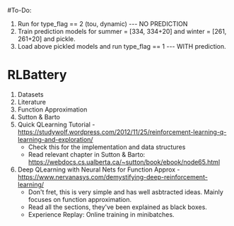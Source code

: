 #To-Do:

1. Run for type_flag == 2 (tou, dynamic) --- NO PREDICTION
2. Train prediction models for summer = [334, 334+20] and winter = [261, 261+20] and pickle.
3. Load above pickled models and run type_flag == 1 --- WITH prediction.  


# RLBattery

1. Datasets
2. Literature
3. Function Approximation
4. Sutton & Barto 
5. Quick QLearning Tutorial - https://studywolf.wordpress.com/2012/11/25/reinforcement-learning-q-learning-and-exploration/ 
   - Check this for the implementation and data structures
   - Read relevant chapter in Sutton & Barto: https://webdocs.cs.ualberta.ca/~sutton/book/ebook/node65.html
6. Deep QLearning with Neural Nets for Function Approx - https://www.nervanasys.com/demystifying-deep-reinforcement-learning/
    - Don't fret, this is very simple and has well asbtracted ideas. Mainly focuses on function approximation. 
    - Read all the sections, they've been explained as black boxes.
    - Experience Replay: Online training in minibatches.
